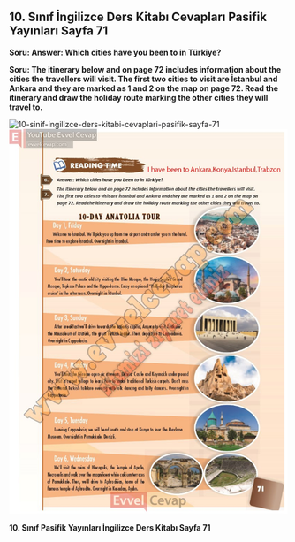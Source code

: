 ## 10. Sınıf İngilizce Ders Kitabı Cevapları Pasifik Yayınları Sayfa 71

**Soru: Answer: Which cities have you been to in Türkiye?**

**Soru: The itinerary below and on page 72 includes information about the cities the travellers will visit. The first two cities to visit are İstanbul and Ankara and they are marked as 1 and 2 on the map on page 72. Read the itinerary and draw the holiday route marking the other cities they will travel to.**

![10-sinif-ingilizce-ders-kitabi-cevaplari-pasifik-sayfa-71]()![10-sinif-ingilizce-ders-kitabi-cevaplari-pasifik-sayfa-71](./image1.webp)

**10. Sınıf Pasifik Yayınları İngilizce Ders Kitabı Sayfa 71**